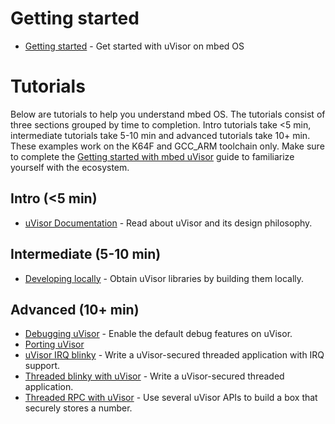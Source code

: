 # Getting started
- [Getting started](https://docs.mbed.com/docs/uvisor-and-uvisor-lib-documentation/en/latest/api/QUICKSTART/) - Get started with uVisor on mbed OS



# Tutorials
Below are tutorials to help you understand mbed OS. The tutorials consist of three sections grouped by time to completion. Intro tutorials take <5 min, intermediate tutorials take 5-10 min and advanced tutorials take 10+ min. These examples work on the K64F and GCC_ARM toolchain only. Make sure to complete the [Getting started with mbed uVisor]() guide to familiarize yourself with the ecosystem. 

## Intro (<5 min)
- [uVisor Documentation](https://docs.mbed.com/docs/uvisor-and-uvisor-lib-documentation/en/latest/) - Read about uVisor and its design philosophy.

## Intermediate (5-10 min)
- [Developing locally](https://docs.mbed.com/docs/uvisor-and-uvisor-lib-documentation/en/latest/core/DEVELOPING_LOCALLY/) - Obtain uVisor libraries by building them locally.

## Advanced (10+ min)
- [Debugging uVisor](https://docs.mbed.com/docs/uvisor-and-uvisor-lib-documentation/en/latest/api/DEBUGGING/) - Enable the default debug features on uVisor.
- [Porting uVisor](https://docs.mbed.com/docs/uvisor-and-uvisor-lib-documentation/en/latest/core/PORTING/)
- [uVisor IRQ blinky](https://github.com/ARMmbed/mbed-os-example-uvisor) - Write a uVisor-secured threaded application with IRQ support.
- [Threaded blinky with uVisor](https://github.com/ARMmbed/mbed-os-example-uvisor-thread) - Write a uVisor-secured threaded application.
- [Threaded RPC with uVisor](https://github.com/ARMmbed/mbed-os-example-uvisor-number-store) - Use several uVisor APIs to build a box that securely stores a number.
